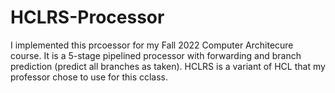 # HCLRS-Processor

I implemented this prcoessor for my Fall 2022 Computer Architecure course. It is a 5-stage pipelined processor with forwarding and branch prediction (predict all branches as taken). HCLRS is a variant of HCL that my professor chose to use for this cclass.
